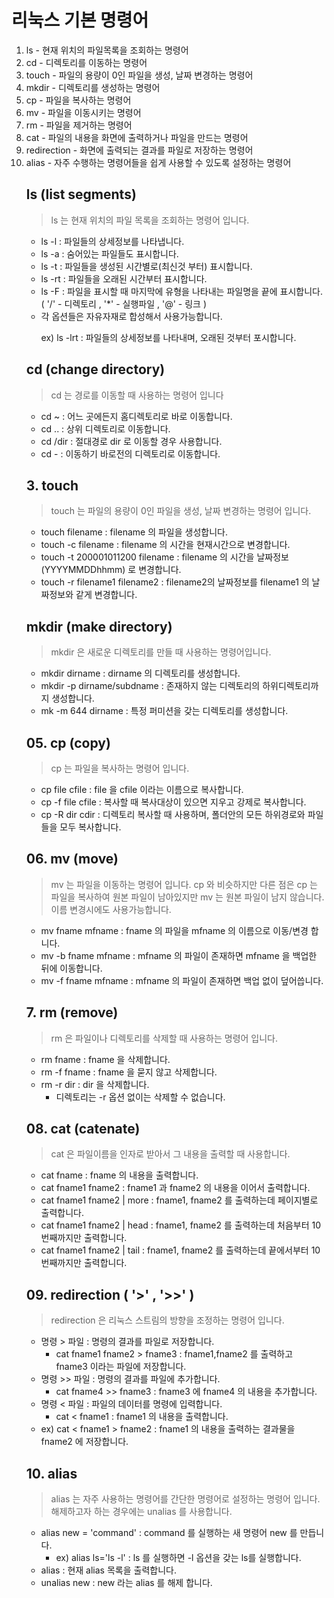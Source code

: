 # 리눅스 기본 명령어

  <ol>
    <li>ls - 현재 위치의 파일목록을 조회하는 명령어
    <li>cd - 디렉토리를 이동하는 명령어
    <li>touch - 파일의 용량이 0인 파일을 생성, 날짜 변경하는 명령어
    <li>mkdir - 디렉토리를 생성하는 명령어
    <li>cp - 파일을 복사하는 명령어
    <li>mv - 파일을 이동시키는 명령어
    <li>rm - 파일을 제거하는 명령어
    <li>cat - 파일의 내용을 화면에 출력하거나 파일을 만드는 명령어
    <li>redirection - 화면에 출력되는 결과를 파일로 저장하는 명령어
    <li>alias - 자주 수행하는 명령어들을 쉽게 사용할 수 있도록 설정하는 명령어

## ls (list segments)

> ls 는 현재 위치의 파일 목록을 조회하는 명령어 입니다.

<ul>
    <li>ls -l : 파일들의 상세정보를 나타냅니다.
    <li>ls -a : 숨어있는 파일들도 표시합니다.
    <li>ls -t : 파일들을 생성된 시간별로(최신것 부터) 표시합니다.
    <li>ls -rt : 파일들을 오래된 시간부터 표시합니다.
    <li>ls -F : 파일을 표시할 때 마지막에 유형을 나타내는 파일명을 끝에 표시합니다. ( '/' - 디렉토리 , '*' - 실행파일 , '@' - 링크 )
<li> 각 옵션들은 자유자재로 합성해서 사용가능합니다.

ex) ls -lrt : 파일들의 상세정보를 나타내며, 오래된 것부터 포시합니다.

</ul>

## cd (change directory)

> cd 는 경로를 이동할 때 사용하는 명령어 입니다

<ul>
    <li>cd ~ : 어느 곳에든지 홈디렉토리로 바로 이동합니다.
    <li>cd .. : 상위 디렉토리로 이동합니다.
    <li>cd /dir : 절대경로 dir 로 이동할 경우 사용합니다.
    <li>cd - : 이동하기 바로전의 디렉토리로 이동합니다.
</ul>

## 3. touch

> touch 는 파일의 용량이 0인 파일을 생성, 날짜 변경하는 명령어 입니다.

<ul>
<li>touch filename : filename 의 파일을 생성합니다.
<li>touch -c filename : filename 의 시간을 현재시간으로 변경합니다.
<li>touch -t 200001011200 filename : filename 의 시간을 날짜정보(YYYYMMDDhhmm) 로 변경합니다.
<li>touch -r filename1 filename2 : filename2의 날짜정보를 filename1 의 날짜정보와 같게 변경합니다.
</ul>

## mkdir (make directory)

> mkdir 은 새로운 디렉토리를 만들 때 사용하는 명령어입니다.

<ul>
<li>mkdir dirname : dirname 의 디렉토리를 생성합니다.
<li>mkdir -p dirname/subdname : 존재하지 않는 디렉토리의 하위디렉토리까지 생성합니다.
<li>mk -m 644 dirname : 특정 퍼미션을 갖는 디렉토리를 생성합니다.
</ul>

## 05. cp (copy)

> cp 는 파일을 복사하는 명령어 입니다.

<ul>
<li>cp file cfile : file 을 cfile 이라는 이름으로 복사합니다.
<li>cp -f file cfile : 복사할 때 복사대상이 있으면 지우고 강제로 복사합니다.
<li>cp -R dir cdir : 디렉토리 복사할 때 사용하며, 폴더안의 모든 하위경로와 파일들을 모두 복사합니다.
</ul>

## 06. mv (move)

> mv 는 파일을 이동하는 명령어 입니다. cp 와 비슷하지만 다른 점은 cp 는 파일을 복사하여 원본 파일이 남아있지만 mv 는 원본 파일이 남지 않습니다. 이름 변경시에도 사용가능합니다.

<ul>
<li>mv fname mfname : fname 의 파일을 mfname 의 이름으로 이동/변경 합니다.
<li>mv -b fname mfname : mfname 의 파일이 존재하면 mfname 을 백업한 뒤에 이동합니다.
<li>mv -f fname mfname : mfname 의 파일이 존재하면 백업 없이 덮어씁니다.
</ul>

## 7. rm (remove)

> rm 은 파일이나 디렉토리를 삭제할 때 사용하는 명령어 입니다.

<ul>
<li>rm fname : fname 을 삭제합니다.
<li>rm -f fname : fname 을 묻지 않고 삭제합니다.
<li>rm -r dir : dir 을 삭제합니다.
    <ul>
    <li>디렉토리는 -r 옵션 없이는 삭제할 수 없습니다.
    </ul>
</ul>

## 08. cat (catenate)

> cat 은 파일이름을 인자로 받아서 그 내용을 출력할 때 사용합니다.

<ul>
<li>cat fname : fname 의 내용을 출력합니다.
<li>cat fname1 fname2 : fname1 과 fname2 의 내용을 이어서 출력합니다.
<li>cat fname1 fname2 | more : fname1, fname2 를 출력하는데 페이지별로 출력합니다.
<li>cat fname1 fname2 | head : fname1, fname2 를 출력하는데 처음부터 10번째까지만 출력합니다.
<li>cat fname1 fname2 | tail : fname1, fname2 를 출력하는데 끝에서부터 10번째까지만 출력합니다.
</ul>

## 09. redirection ( '>' , '>>' )

> redirection 은 리눅스 스트림의 방향을 조정하는 명령어 입니다.

<ul>
<li>명령 > 파일 : 명령의 결과를 파일로 저장합니다.
    <ul>
    <li>cat fname1 fname2 > fname3 : fname1,fname2 를 출력하고 fname3 이라는 파일에 저장합니다.
    </ul>
<li>명령 >> 파일 : 명령의 결과를 파일에 추가합니다.
    <ul>
    <li>cat fname4 >> fname3 : fname3 에 fname4 의 내용을 추가합니다.
    </ul>
<li>명령 < 파일 : 파일의 데이터를 명령에 입력합니다.
    <ul>
    <li>cat < fname1 : fname1 의 내용을 출력합니다.
    </ul>
<li>ex) cat < fname1 > fname2 : fname1 의 내용을 출력하는 결과물을 fname2 에 저장합니다.
</ul>

## 10. alias

> alias 는 자주 사용하는 명령어를 간단한 명령어로 설정하는 명령어 입니다. 해제하고자 하는 경우에는 unalias 를 사용합니다.

<ul>
<li>alias new = 'command' : command 를 실행하는 새 명령어 new 를 만듭니다.
    <ul>
    <li>ex) alias ls='ls -l' : ls 를 실행하면 -l 옵션을 갖는 ls를 실행합니다.
    </ul>
<li>alias : 현재 alias 목록을 출력합니다.
<li>unalias new : new 라는 alias 를 해제 합니다.
